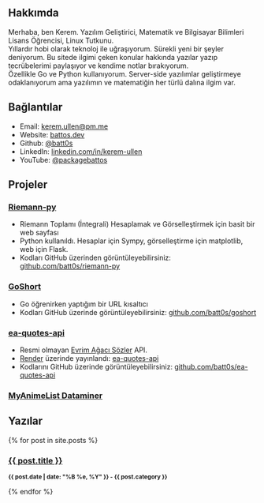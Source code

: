 ## Hakkımda

Merhaba, ben Kerem.
Yazılım Geliştirici, Matematik ve Bilgisayar Bilimleri Lisans Öğrencisi, Linux Tutkunu. <br>
Yıllardır hobi olarak teknoloj ile uğraşıyorum. Sürekli yeni bir şeyler deniyorum. Bu sitede ilgimi çeken konular hakkında yazılar yazıp tecrübelerimi paylaşıyor ve kendime notlar bırakıyorum. <br>
Özellikle Go ve Python kullanıyorum. Server-side yazılımlar geliştirmeye odaklanıyorum ama yazılımın ve matematiğin her türlü dalına ilgim var. <br>

## Bağlantılar
- Email: [kerem.ullen@pm.me](mailto:kerem.ullen@pm.me) <br>
- Website: [battos.dev](https://battos.dev) <br>
- Github: [@batt0s](https://github.com/batt0s) <br>
- LinkedIn: [linkedin.com/in/kerem-ullen](https://linkedin.com/in/kerem-ullen) <br>
- YouTube: [@packagebattos](https://www.youtube.com/@packagebattos)


## Projeler
### [Riemann-py](https://riemann.battos.dev/)
- Riemann Toplamı (İntegrali) Hesaplamak ve Görselleştirmek için basit bir web sayfası
- Python kullanıldı. Hesaplar için Sympy, görselleştirme için matplotlib, web için Flask.
- Kodları GitHub üzerinden görüntüleyebilirsiniz: [github.com/batt0s/riemann-py](https://github.com/batt0s/riemann-py)

### [GoShort](https://goshort.battos.dev)
- Go öğrenirken yaptığım bir URL kısaltıcı
- Kodları GitHub üzerinde görüntüleyebilirsiniz: [github.com/batt0s/goshort](https://github.com/batt0s/goshort)

### [ea-quotes-api](https://ea-quotes-api.onrender.com/)
- Resmi olmayan [Evrim Ağacı Sözler](https://evrimagaci.org/sozler) API.
- [Render](https://render.com) üzerinde yayınlandı: [ea-quotes-api](https://ea-quotes-api.onrender.com/)
- Kodlarını GitHub üzerinde görüntüleyebilirsiniz: [github.com/batt0s/ea-quotes-api](https://github.com/batt0s/ea-quotes-api)

### [MyAnimeList Dataminer](https://github.com/batt0s/mal-dataminer/)


## Yazılar
{% for post in site.posts %}
 <h3><a href="{{ post.url }}">{{ post.title }}</a></h3>
 <p><small><strong>{{ post.date | date: "%B %e, %Y" }} - {{ post.category }}</strong></small></p>            
{% endfor %}

